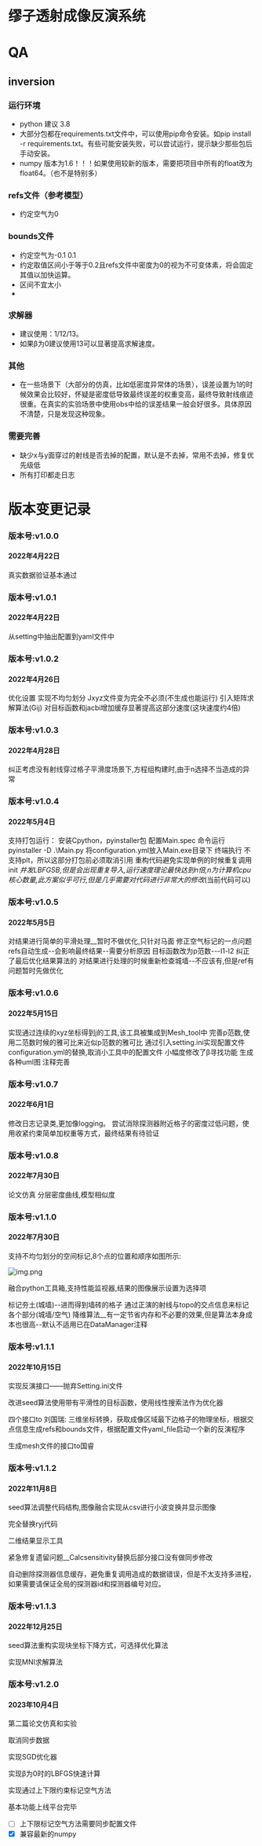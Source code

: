 ﻿# 缪子透射成像反演系统

# QA

## inversion

### 运行环境

* python 建议 3.8
* 大部分包都在requirements.txt文件中，可以使用pip命令安装。如pip install -r requirements.txt。有些可能安装失败，可以尝试运行，提示缺少那些包后手动安装。
* numpy 版本为1.6！！！如果使用较新的版本，需要把项目中所有的float改为float64。（也不是特别多）

### refs文件（参考模型）

* 约定空气为0

### bounds文件

* 约定空气为-0.1 0.1
* 约定取值区间小于等于0.2且refs文件中密度为0的视为不可变体素，将会固定其值以加快运算。
* 区间不宜太小
* 

### 求解器

* 建议使用：1/12/13。
* 如果β为0建议使用13可以显著提高求解速度。

### 其他

* 在一些场景下（大部分的仿真，比如低密度异常体的场景），误差设置为1的时候效果会比较好，怀疑是密度低导致最终误差的权重变高，最终导致射线痕迹很重。在真实的实验场景中使用obs中给的误差结果一般会好很多。具体原因不清楚，只是发现这种现象。

### 需要完善

* 缺少x与y面穿过的射线是否去掉的配置，默认是不去掉，常用不去掉，修复优先级低
* 所有打印都走日志

# 版本变更记录

### 版本号:v1.0.0

#### 2022年4月22日

真实数据验证基本通过

### 版本号:v1.0.1

#### 2022年4月22日

从setting中抽出配置到yaml文件中

### 版本号:v1.0.2

#### 2022年4月26日

优化设置
实现不均匀划分
Jxyz文件变为完全不必须(不生成也能运行)
引入矩阵求解算法(Gij)
对目标函数和jacbi增加缓存显著提高这部分速度(这块速度约4倍)

### 版本号:v1.0.3

#### 2022年4月28日

纠正考虑没有射线穿过格子平滑度场景下,方程组构建时,由于n选择不当造成的异常

### 版本号:v1.0.4

#### 2022年5月4日

支持打包运行：
安装Cpython，pyinstaller包
配置Main.spec
命令运行 pyinstaller -D  .\Main.py
将configuration.yml放入Main.exe目录下
终端执行
不支持plt，所以这部分打包前必须取消引用
重构代码避免实现单例的时候重复调用init
_并发LBFGSB,但是会出现重复导入,运行速度理论最快达到n倍,n为计算机cpu核心数量,此方案似乎可行,但是几乎需要对代码进行非常大的修改_(当前代码可以)

### 版本号:v1.0.5

#### 2022年5月5日

对结果进行简单的平滑处理__暂时不做优化,只针对马面
修正空气标记的一点问题
refs自动生成--会影响最终结果--需要分析原因
目标函数改为p范数---l1-l2
纠正了最后优化结果算法的
对结果进行处理的时候重新检查城墙--不应该有,但是ref有问题暂时先做优化

### 版本号:v1.0.6

#### 2022年5月15日

实现通过连续的xyz坐标得到j的工具,该工具被集成到Mesh_tool中
完善p范数,使用二范数时候的雅可比来近似p范数的雅可比
通过引入setting.ini实现配置文件configuration.yml的替换,取消小工具中的配置文件
小幅度修改了β寻找功能
生成各种uml图
注释完善

### 版本号:v1.0.7

#### 2022年6月1日

修改日志记录类,更加像logging。
尝试消除探测器附近格子的密度过低问题，使用收紧约束简单加权重等方式，最终结果有待验证

### 版本号:v1.0.8

#### 2022年7月30日

论文仿真
分层密度曲线,模型相似度

### 版本号:v1.1.0

#### 2022年7月30日

支持不均匀划分的空间标记,8个点的位置和顺序如图所示:

![img.png](assets/img.png?t=1659183590432)

融合python工具箱,支持性能监视器,结果的图像展示设置为选择项

标记夯土(城墙)--进而得到墙砖的格子
通过正演的射线与topo的交点信息来标记各个部分(城墙/空气)
降维算法__有一定节省内存和不必要的效果,但是算法本身成本也很高--默认不适用已在DataManager注释

### 版本号:v1.1.1

#### 2022年10月15日

实现反演接口——抛弃Setting.ini文件

改进seed算法使用带有平滑性的目标函数，使用线性搜索法作为优化器

四个接口to 刘国瑞: 三维坐标转换，获取成像区域最下边格子的物理坐标，根据交点信息生成refs和bounds文件，根据配置文件yaml_file启动一个新的反演程序

生成mesh文件的接口to国睿

### 版本号:v1.1.2

#### 2022年11月8日

seed算法调整代码结构,图像融合实现从csv进行小波变换并显示图像

完全替换ryj代码

二维结果显示工具

紧急修复遗留问题__Calcsensitivity替换后部分接口没有做同步修改

自动删除探测器信息缓存，避免重复调用造成的数据错误，但是不太支持多进程，如果需要请保证全局的探测器id和探测器编号对应。

### 版本号:v1.1.3

#### 2022年12月25日

seed算法重构实现块坐标下降方式，可选择优化算法

实现MNI求解算法

### 版本号:v1.2.0

#### 2023年10月4日

第二篇论文仿真和实验

取消同步数据

实现SGD优化器

实现β为0时的LBFGS快速计算

实现通过上下限约束标记空气方法

基本功能上线平台完毕

* [ ] 上下限标记空气方法需要同步配置文件
* [X] 兼容最新的numpy
